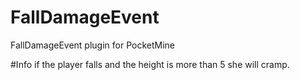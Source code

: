 # FallDamageEvent
FallDamageEvent plugin for PocketMine 

#Info
if the player falls and the height is more than 5 she will cramp. 
